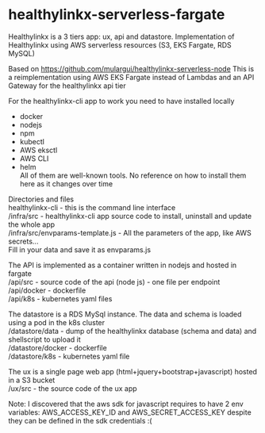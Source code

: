 # healthylinkx-serverless-fargate
Healthylinkx is a 3 tiers app: ux, api and datastore. Implementation of Healthylinkx using AWS serverless resources (S3, EKS Fargate, RDS MySQL)

Based on https://github.com/mulargui/healthylinkx-serverless-node
This is a reimplementation using AWS EKS Fargate instead of Lambdas and an API Gateway for the healthylinkx api tier

For the healthylinkx-cli app to work you need to have installed locally
* docker
* nodejs
* npm
* kubectl
* AWS eksctl
* AWS CLI
* helm  
All of them are well-known tools. No reference on how to install them here as it changes over time

Directories and files  
healthylinkx-cli - this is the command line interface  
/infra/src - healthylinkx-cli app source code to install, uninstall and update the whole app  
/infra/src/envparams-template.js - All the parameters of the app, like AWS secrets...  
Fill in your data and save it as envparams.js

The API is implemented as a container written in nodejs and hosted in fargate  
/api/src - source code of the api (node js) - one file per endpoint  
/api/docker - dockerfile  
/api/k8s - kubernetes yaml files

The datastore is a RDS MySql instance. The data and schema is loaded using a pod in the k8s cluster  
/datastore/data - dump of the healthylinkx database (schema and data) and shellscript to upload it  
/datastore/docker - dockerfile  
/datastore/k8s - kubernetes yaml file

The ux is a single page web app (html+jquery+bootstrap+javascript) hosted in a S3 bucket  
/ux/src - the source code of the ux app 

Note: I discovered that the aws sdk for javascript requires to have 2 env variables: AWS_ACCESS_KEY_ID and AWS_SECRET_ACCESS_KEY despite they can be defined in the sdk credentials :( 